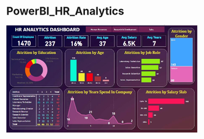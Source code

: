 # PowerBI_HR_Analytics

![logo](https://github.com/Shoaib9288/PowerBI_HR_Analytics/blob/main/Dashboard%20Analytics.JPG)
